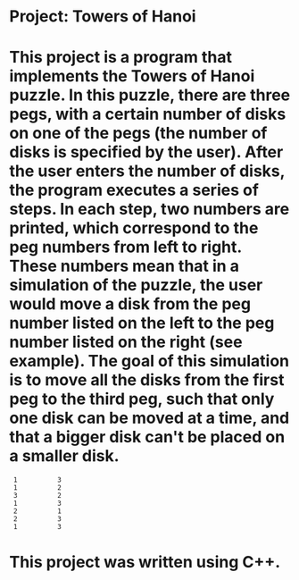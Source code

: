 # Project: Towers of Hanoi

# This project is a program that implements the Towers of Hanoi puzzle. In this puzzle, there are three pegs, with a certain number of disks on one of the pegs (the number of disks is specified by the user). After the user enters the number of disks, the program executes a series of steps. In each step, two numbers are printed, which correspond to the peg numbers from left to right. These numbers mean that in a simulation of the puzzle, the user would move a disk from the peg number listed on the left to the peg number listed on the right (see example). The goal of this simulation is to move all the disks from the first peg to the third peg, such that only one disk can be moved at a time, and that a bigger disk can't be placed on a smaller disk.

```Enter the number of disks: 3
 1          3
 1          2
 3          2
 1          3
 2          1
 2          3
 1          3
```


# This project was written using C++.
